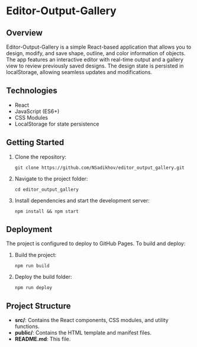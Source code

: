 # Editor-Output-Gallery

## Overview

Editor-Output-Gallery is a simple React-based application that allows you to design, modify, and save shape, outline, and color information of objects. The app features an interactive editor with real-time output and a gallery view to review previously saved designs. The design state is persisted in localStorage, allowing seamless updates and modifications.

## Technologies

- React
- JavaScript (ES6+)
- CSS Modules
- LocalStorage for state persistence

## Getting Started

1. Clone the repository:
   ```
   git clone https://github.com/NSadikhov/editor_output_gallery.git
   ```
2. Navigate to the project folder:
   ```
   cd editor_output_gallery
   ```
3. Install dependencies and start the development server:
   ```
   npm install && npm start
   ```

## Deployment

The project is configured to deploy to GitHub Pages. To build and deploy:
1. Build the project:
   ```
   npm run build
   ```
2. Deploy the build folder:
   ```
   npm run deploy
   ```

## Project Structure

- **src/**: Contains the React components, CSS modules, and utility functions.
- **public/**: Contains the HTML template and manifest files.
- **README.md**: This file.
